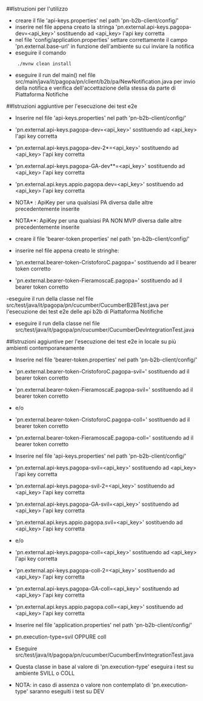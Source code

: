##Istruzioni per l'utilizzo
- creare il file 'api-keys.properties' nel path 'pn-b2b-client/config/'
- inserire nel file appena creato la stringa 'pn.external.api-keys.pagopa-dev=<api_key>' sostituendo ad <api_key> l'api key corretta
- nel file 'config/application.properties' settare correttamente il campo 'pn.external.base-url' in funzione dell'ambiente su cui inviare la notifica
- eseguire il comando
```
    ./mvnw clean install
```
- eseguire il run del main() nel file src/main/java/it/pagopa/pn/client/b2b/pa/NewNotification.java
  per invio della notifica e verifica dell'accettazione della stessa da parte di Piattaforma Notifiche

##Istruzioni aggiuntive per l'esecuzione dei test e2e
- Inserire nel file 'api-keys.properties' nel path 'pn-b2b-client/config/'
- 'pn.external.api-keys.pagopa-dev=<api_key>' sostituendo ad <api_key> l'api key corretta
- 'pn.external.api-keys.pagopa-dev-2*=<api_key>' sostituendo ad <api_key> l'api key corretta
- 'pn.external.api-keys.pagopa-GA-dev**=<api_key>' sostituendo ad <api_key> l'api key corretta
- 'pn.external.api.keys.appio.pagopa.dev=<api_key>' sostituendo ad <api_key> l'api key corretta
- NOTA* : ApiKey per una qualsiasi PA diversa dalle altre precedentemente inserite
- NOTA**: ApiKey per una qualsiasi PA NON MVP diversa dalle altre precedentemente inserite

- creare il file 'bearer-token.properties' nel path 'pn-b2b-client/config/'
- inserire nel file appena creato le stringhe: 
- 'pn.external.bearer-token-CristoforoC.pagopa=<bearer-token>' sostituendo ad <bearer-token> il bearer token corretto
- 'pn.external.bearer-token-FieramoscaE.pagopa=<bearer-token>' sostituendo ad <bearer-token> il bearer token corretto

-eseguire il run della classe nel file src/test/java/it/pagopa/pn/cucumber/CucumberB2BTest.java
  per l'esecuzione dei test e2e delle api b2b di Piattaforma Notifiche
- eseguire il run della classe nel file src/test/java/it/pagopa/pn/cucumber/CucumberDevIntegrationTest.java 

##Istruzioni aggiuntive per l'esecuzione dei test e2e in locale su più ambienti contemporaneamente
- Inserire nel file 'bearer-token.properties' nel path 'pn-b2b-client/config/'
- 'pn.external.bearer-token-CristoforoC.pagopa-svil=<bearer-token>' sostituendo ad <bearer-token> il bearer token corretto
- 'pn.external.bearer-token-FieramoscaE.pagopa-svil=<bearer-token>' sostituendo ad <bearer-token> il bearer token corretto 
- e/o
- 'pn.external.bearer-token-CristoforoC.pagopa-coll=<bearer-token>' sostituendo ad <bearer-token> il bearer token corretto
- 'pn.external.bearer-token-FieramoscaE.pagopa-coll=<bearer-token>' sostituendo ad <bearer-token> il bearer token corretto

- Inserire nel file 'api-keys.properties' nel path 'pn-b2b-client/config/'
- 'pn.external.api-keys.pagopa-svil=<api_key>' sostituendo ad <api_key> l'api key corretta
- 'pn.external.api-keys.pagopa-svil-2=<api_key>' sostituendo ad <api_key> l'api key corretta
- 'pn.external.api-keys.pagopa-GA-svil=<api_key>' sostituendo ad <api_key> l'api key corretta
- 'pn.external.api.keys.appio.pagopa.svil=<api_key>' sostituendo ad <api_key> l'api key corretta
- e/o
- 'pn.external.api-keys.pagopa-coll=<api_key>' sostituendo ad <api_key> l'api key corretta
- 'pn.external.api-keys.pagopa-coll-2=<api_key>' sostituendo ad <api_key> l'api key corretta
- 'pn.external.api-keys.pagopa-GA-coll=<api_key>' sostituendo ad <api_key> l'api key corretta
- 'pn.external.api.keys.appio.pagopa.coll=<api_key>' sostituendo ad <api_key> l'api key corretta

- Inserire nel file 'application.properties' nel path 'pn-b2b-client/config/'
- pn.execution-type=svil OPPURE coll 
- Eseguire src/test/java/it/pagopa/pn/cucumber/CucumberEnvIntegrationTest.java
- Questa classe in base al valore di 'pn.execution-type' eseguira i test su ambiente SVILL o COLL
- NOTA: in caso di assenza o valore non contemplato di 'pn.execution-type' saranno eseguiti i test su DEV
